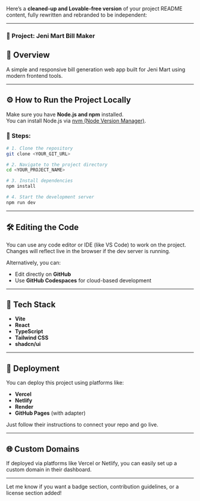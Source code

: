 Here’s a **cleaned-up and Lovable-free version** of your project README content, fully rewritten and rebranded to be independent:

---

### 🧾 Project: Jeni Mart Bill Maker

## 📄 Overview

A simple and responsive bill generation web app built for Jeni Mart using modern frontend tools.

---

## ⚙️ How to Run the Project Locally

Make sure you have **Node.js and npm** installed.  
You can install Node.js via [nvm (Node Version Manager)](https://github.com/nvm-sh/nvm#installing-and-updating).

### 🔧 Steps:

```sh
# 1. Clone the repository
git clone <YOUR_GIT_URL>

# 2. Navigate to the project directory
cd <YOUR_PROJECT_NAME>

# 3. Install dependencies
npm install

# 4. Start the development server
npm run dev
```

---

## 🛠 Editing the Code

You can use any code editor or IDE (like VS Code) to work on the project. Changes will reflect live in the browser if the dev server is running.

Alternatively, you can:

- Edit directly on **GitHub**
- Use **GitHub Codespaces** for cloud-based development

---

## 🧰 Tech Stack

- **Vite**
- **React**
- **TypeScript**
- **Tailwind CSS**
- **shadcn/ui**

---

## 🚀 Deployment

You can deploy this project using platforms like:

- **Vercel**
- **Netlify**
- **Render**
- **GitHub Pages** (with adapter)

Just follow their instructions to connect your repo and go live.

---

## 🌐 Custom Domains

If deployed via platforms like Vercel or Netlify, you can easily set up a custom domain in their dashboard.

---

Let me know if you want a badge section, contribution guidelines, or a license section added!